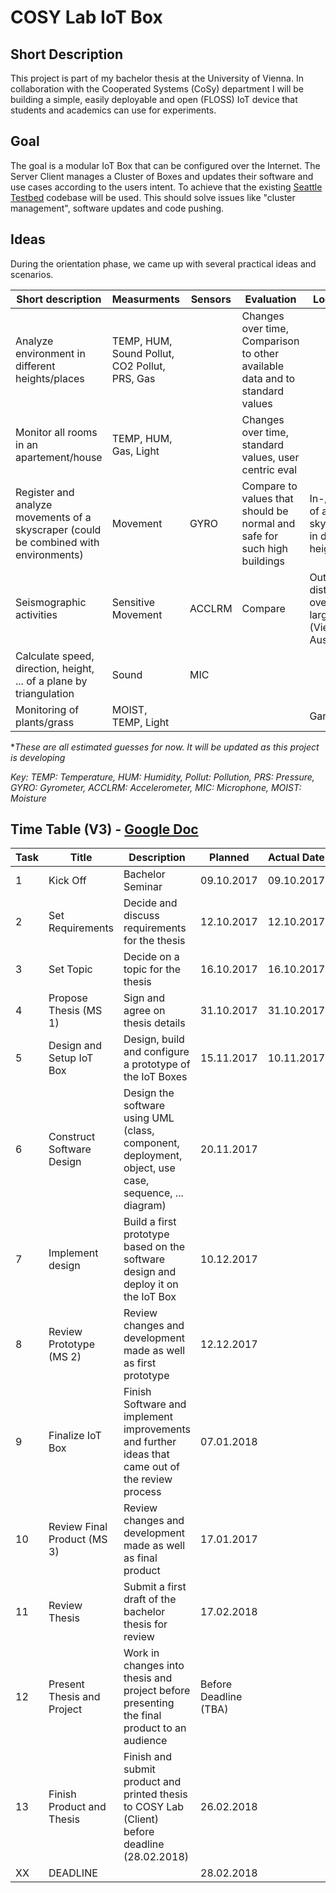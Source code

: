 # COSY Lab IoT Box
## Short Description
This project is part of my bachelor thesis at the University of Vienna. In collaboration with the Cooperated Systems (CoSy) department I will be building a simple, easily deployable and open (FLOSS) IoT device that students and academics can use for experiments. 

## Goal
The goal is a modular IoT Box that can be configured over the Internet. The Server Client manages a Cluster of Boxes and updates their software and use cases according to the users intent. To achieve that the existing [Seattle Testbed][Seattle Testbed] codebase will be used. This should solve issues like "cluster management", software updates and code pushing.

## Ideas
During the orientation phase, we came up with several practical ideas and scenarios.

| Short description | Measurments | Sensors | Evaluation | Locations | Literature |
|--------------------------------------------------------------------------------------|-----------------------------------------------|---------|------------------------------------------------------------------------------|------------------------------------------------------------|------------|
| Analyze environment in different heights/places | TEMP, HUM, Sound Pollut, CO2 Pollut, PRS, Gas |  | Changes over time, Comparison to other available data and to standard values |  |  |
| Monitor all rooms in an apartement/house | TEMP, HUM, Gas, Light |  | Changes over time, standard values, user centric eval |  |  |
| Register and analyze movements of a skyscraper (could be combined with environments) | Movement | GYRO | Compare to values that should be normal and safe for such high buildings | In-/Outside of a skyscraper in different heights |  |
| Seismographic activities | Sensitive Movement | ACCLRM | Compare  | Outside distributed over a larger area (Vienna or Austria) |  |
| Calculate speed, direction, height, ... of a plane by triangulation | Sound | MIC |  |  |  |
| Monitoring of plants/grass | MOIST, TEMP, Light |  |  | Garden |  |

**These are all estimated guesses for now. It will be updated as this project is developing*

*Key: TEMP: Temperature, HUM: Humidity, Pollut: Pollution, PRS: Pressure, GYRO: Gyrometer, ACCLRM: Accelerometer, MIC: Microphone, MOIST: Moisture*

## Time Table (V3) - [Google Doc][Time Table]

| Task | Title                       | Description                                                                                           | Planned               | Actual Date |
|------|-----------------------------|-------------------------------------------------------------------------------------------------------|-----------------------|-------------|
| 1    | Kick Off                    | Bachelor Seminar                                                                                      | 09.10.2017            | 09.10.2017  |
| 2    | Set Requirements            | Decide and discuss requirements for the thesis                                                        | 12.10.2017            | 12.10.2017  |
| 3    | Set Topic                   | Decide on a topic for the thesis                                                                      | 16.10.2017            | 16.10.2017  |
| 4    | Propose Thesis (MS 1)       | Sign and agree on thesis details                                                                      | 31.10.2017            | 31.10.2017 |
| 5    | Design and Setup IoT Box    | Design, build and configure a prototype of the IoT Boxes                                              | 15.11.2017            | 10.11.2017 |
| 6    | Construct Software Design   | Design the software using UML (class, component, deployment, object, use case, sequence, ... diagram) | 20.11.2017            |             |
| 7    | Implement design            | Build a first prototype based on the software design and deploy it on the IoT Box                     | 10.12.2017            |             |
| 8    | Review Prototype (MS 2)     | Review changes and development made as well as first prototype                                        | 12.12.2017      |             |
| 9    | Finalize IoT Box            | Finish Software and implement improvements and further ideas that came out of the review process      | 07.01.2018            |             |
| 10   | Review Final Product (MS 3) | Review changes and development made as well as final product                                          | 17.01.2017        |             |
| 11   | Review Thesis               | Submit a first draft of the bachelor thesis for review                                                | 17.02.2018            |             |
| 12   | Present Thesis and Project  | Work in changes into thesis and project before presenting the final product to an audience            | Before Deadline (TBA) |             |
| 13   | Finish Product and Thesis   | Finish and submit product and printed thesis to COSY Lab (Client) before deadline (28.02.2018)         | 26.02.2018            |             |
| XX   | DEADLINE                    |                                                                                                       | 28.02.2018            |             |

[Seattle Testbed]: https://github.com/SeattleTestbed
[Time Table]: https://docs.google.com/spreadsheets/d/1Tz4BFpbCoL11NG1uZ-MAb3D2p4eTi0hClQJtkL02oKs/edit?usp=sharing
